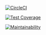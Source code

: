 [![CircleCI](https://dl.circleci.com/status-badge/img/gh/manolo2829/um-computacion-final/tree/main.svg?style=svg)](https://dl.circleci.com/status-badge/redirect/gh/manolo2829/um-computacion-final/tree/main)

[![Test Coverage](https://api.codeclimate.com/v1/badges/3b0582afca61d18d26ed/test_coverage)](https://codeclimate.com/github/manolo2829/um-computacion-final/test_coverage)

[![Maintainability](https://api.codeclimate.com/v1/badges/3b0582afca61d18d26ed/maintainability)](https://codeclimate.com/github/manolo2829/um-computacion-final/maintainability)
